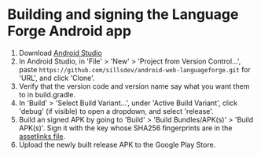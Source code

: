 # Building and signing the Language Forge Android app

1. Download [Android Studio](https://developer.android.com/studio)
2. In Android Studio, in 'File' > 'New' > 'Project from Version Control...', paste `https://github.com/sillsdev/android-web-languageforge.git` for 'URL', and click 'Clone'.
3. Verify that the version code and version name say what you want them to in build.gradle.
4. In 'Build' > 'Select Build Variant...', under 'Active Build Variant', click 'debug' (if visible) to open a dropdown, and select 'release'.
5. Build an signed APK by going to 'Build' > 'Build Bundles/APK(s)' > 'Build APK(s)'. Sign it with the key whose SHA256 fingerprints are in the [assetlinks file](languageforge.org/.well-known/assetlinks.json).
6. Upload the newly built release APK to the Google Play Store.
